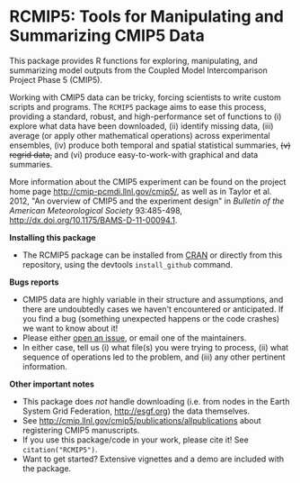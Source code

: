 RCMIP5: Tools for Manipulating and Summarizing CMIP5 Data
=======

This package provides R functions for exploring, manipulating, and summarizing model outputs from the Coupled Model Intercomparison Project Phase 5 (CMIP5).

Working with CMIP5 data can be tricky, forcing scientists to write custom scripts and programs. The `RCMIP5` package aims to ease this process, providing a standard, robust, and high-performance set of functions to (i) explore what data have been downloaded, (ii) identify missing data, (iii) average (or apply other mathematical operations) across experimental ensembles, (iv) produce both temporal and spatial statistical summaries, ~~(v) regrid data,~~ and (vi) produce easy-to-work-with graphical and data summaries. 

More information about the CMIP5 experiment can be found on the project home page http://cmip-pcmdi.llnl.gov/cmip5/, as well as in Taylor et al. 2012, "An overview of CMIP5 and the experiment design" in *Bulletin of the American Meteorological Society* 93:485-498, http://dx.doi.org/10.1175/BAMS-D-11-00094.1.

**Installing this package**

* The RCMIP5 package can be installed from [CRAN](http://cran.r-project.org) or directly from this repository, using the devtools `install_github` command.

**Bugs reports**

* CMIP5 data are highly variable in their structure and assumptions, and there are undoubtedly cases we haven't encountered or anticipated. If you find a bug (something unexpected happens or the code crashes) we want to know about it!
* Please either [open an issue](https://github.com/ktoddbrown/RCMIP5/issues/new), or email one of the maintainers.
* In either case, tell us (i) what file(s) you were trying to process, (ii) what sequence of operations led to the problem, and (iii) any other pertinent information.

**Other important notes**

* This package does *not* handle downloading (i.e. from nodes in the Earth System Grid Federation, http://esgf.org) the data themselves.
* See http://cmip.llnl.gov/cmip5/publications/allpublications about registering CMIP5 manuscripts.
* If you use this package/code in your work, please cite it! See `citation("RCMIP5")`.
* Want to get started? Extensive vignettes and a demo are included with the package.

